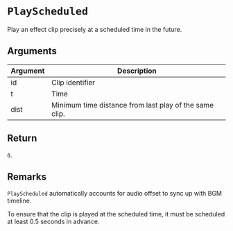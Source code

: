 # `PlayScheduled`

Play an effect clip precisely at a scheduled time in the future.

## Arguments

| Argument | Description                                            |
| -------- | ------------------------------------------------------ |
| id       | Clip identifier                                        |
| t        | Time                                                   |
| dist     | Minimum time distance from last play of the same clip. |

## Return

`0`.

## Remarks

`PlayScheduled` automatically accounts for audio offset to sync up with BGM timeline.

To ensure that the clip is played at the scheduled time, it must be scheduled at least 0.5 seconds in advance.
